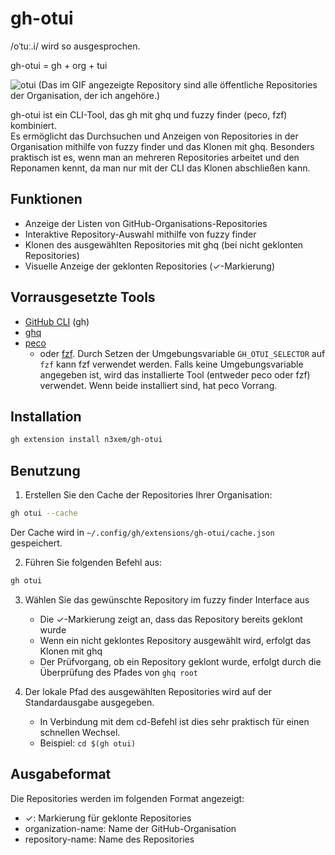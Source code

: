 # gh-otui

/oˈtuː.i/ wird so ausgesprochen.

gh-otui = gh + org + tui

![otui](https://github.com/user-attachments/assets/0c7626eb-c639-4f4c-86e1-b4ba6dab5bec)
(Das im GIF angezeigte Repository sind alle öffentliche Repositories der Organisation, der ich angehöre.)

gh-otui ist ein CLI-Tool, das gh mit ghq und fuzzy finder (peco, fzf) kombiniert.  
Es ermöglicht das Durchsuchen und Anzeigen von Repositories in der Organisation mithilfe von fuzzy finder und das Klonen mit ghq. Besonders praktisch ist es, wenn man an mehreren Repositories arbeitet und den Reponamen kennt, da man nur mit der CLI das Klonen abschließen kann.

## Funktionen

- Anzeige der Listen von GitHub-Organisations-Repositories
- Interaktive Repository-Auswahl mithilfe von fuzzy finder
- Klonen des ausgewählten Repositories mit ghq (bei nicht geklonten Repositories)
- Visuelle Anzeige der geklonten Repositories (✓-Markierung)

## Vorrausgesetzte Tools

- [GitHub CLI](https://cli.github.com/) (gh)
- [ghq](https://github.com/x-motemen/ghq)
- [peco](https://github.com/peco/peco)
  - oder [fzf](https://github.com/junegunn/fzf). Durch Setzen der Umgebungsvariable `GH_OTUI_SELECTOR` auf `fzf` kann fzf verwendet werden. Falls keine Umgebungsvariable angegeben ist, wird das installierte Tool (entweder peco oder fzf) verwendet. Wenn beide installiert sind, hat peco Vorrang.
  
## Installation

```bash
gh extension install n3xem/gh-otui
```

## Benutzung

1. Erstellen Sie den Cache der Repositories Ihrer Organisation:

```bash
gh otui --cache
```

Der Cache wird in `~/.config/gh/extensions/gh-otui/cache.json` gespeichert.

2. Führen Sie folgenden Befehl aus:

```bash
gh otui
```

3. Wählen Sie das gewünschte Repository im fuzzy finder Interface aus
   - Die ✓-Markierung zeigt an, dass das Repository bereits geklont wurde
   - Wenn ein nicht geklontes Repository ausgewählt wird, erfolgt das Klonen mit ghq
   - Der Prüfvorgang, ob ein Repository geklont wurde, erfolgt durch die Überprüfung des Pfades von `ghq root`

4. Der lokale Pfad des ausgewählten Repositories wird auf der Standardausgabe ausgegeben.
   - In Verbindung mit dem cd-Befehl ist dies sehr praktisch für einen schnellen Wechsel.
   - Beispiel: `cd $(gh otui)`

## Ausgabeformat

Die Repositories werden im folgenden Format angezeigt:

- ✓: Markierung für geklonte Repositories
- organization-name: Name der GitHub-Organisation
- repository-name: Name des Repositories
